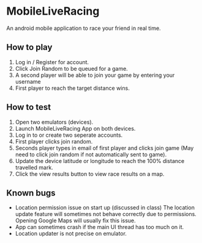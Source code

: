 # MobileLiveRacing
An android mobile application to race your friend in real time.

## How to play
1. Log in / Register for account.
2. Click Join Random to be queued for a game.
3. A second player will be able to join your game by entering your username
4. First player to reach the target distance wins.

## How to test
1. Open two emulators (devices).
2. Launch MobileLiveRacing App on both devices.
3. Log in to or create two seperate accounts.
4. First player clicks join random.
5. Seconds player types in email of first player and clicks join game (May need to click join random if not automatically sent to game).
6. Update the device latitude or longitude to reach the 100% distance travelled mark.
7. Click the view results button to view race results on a map.

## Known bugs
- Location permission issue on start up (discussed in class)
The location update feature will sometimes not behave correctly due to permissions. Opening Google Maps will usually fix this issue.
- App can sometimes crash if the main UI thread has too much on it.
- Location updater is not precise on emulator.
